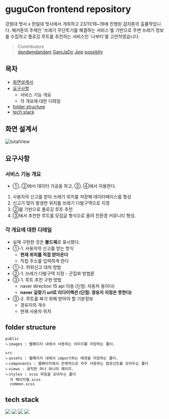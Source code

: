 # guguCon frontend repository

강원대 멋사 x 한림대 멋사에서 개최하고 23/11/18~19에 진행된 감자톤의 출품작입니다. 해커톤의 주제인 '쓰레기 무단투기를 해결하는 서비스'를 기반으로 주변 쓰레기 정보를 수집하고 플로깅 루트를 추천하는 서비스인 '나부터'를 고안하였습니다.

> Contributors
> <br/>[dandamdandam](https://github.com/dandamdandam) [GamJaDo](https://github.com/GamJaDo) [Jeje](https://github.com/jjh4450) [possiblly](https://github.com/possiblly)

## 목차
- [화면설계서](https://github.com/realKamja/GuguCon_front?tab=readme-ov-file#화면_설계서)
- [요구사항](https://github.com/realKamja/GuguCon_front?tab=readme-ov-file#요구사항)
  - 서비스 기능 개요
  - 각 개요에 대한 디테일
- [folder structure](https://github.com/realKamja/GuguCon_front?tab=readme-ov-file#folder_structure)
- [tech stack](https://github.com/realKamja/GuguCon_front?tab=readme-ov-file#tech_stack)

## 화면 설계서
![totalView](https://github.com/realKamja/GuguCon_front/assets/102032954/ea40f0e0-699e-4f9d-85c3-e8cd14e3e0a6)

## 요구사항

### 서비스 기능 개요
- ①, ②에서 데이터 가공을 하고, ③, ④에서 이용한다.
1. 사용자의 신고를 받아 쓰레기 위치를 저장해 데이터베이스를 형성
2. 신고가 많이 발생한 위치를 쓰레기 다발구역으로 지정
3. ②를 기반으로 플로깅 루트 추천
4. ③에서 추천한 루트를 모집글 형식으로 올려 친환경 커뮤니티 형성.

### 각 개요에 대한 디테일
- 실제 구현한 것은 **볼드체**로 표시했다.
- ①-1. 사용자의 신고를 받는 방식
   - **현재 위치를 직접 받아온다**
   - 직접 주소를 입력하게 한다
- ①-2. 허위신고 대처 방법
- ②-1. 쓰레기 다발구역 지정 - 군집화 방법론
- ③-1. 루트 추천 구현 방법
   - naver direction 15 api 이용 (단점: 자동차 용이다)
   - **naver 길찾기 url로 리다이렉션 (단점: 경유지 지정은 못한다)**
- ③-2. 루트를 짜기 위해 받아야 할 기본정보
   - 경유지의 개수
   - 현재 사용자 위치

## folder structure

```
public
ㄴimages : 웹페이지 내에서 사용하는 이미지를 저장하는 폴더.

src
ㄴassets : 웹페이지 내에서 import하는 에셋을 저장하는 폴더.
ㄴcomponents : 웹페이지에서 전체적으로 자주 사용하는 컴포넌트를 모아두는 폴더
ㄴviews : 굵직한 하나 하나의 페이지.
ㄴstyles : scss 파일을 모아두는 폴더
  각 페이지별.scss
  common.scss
```

## tech stack
<img src="https://img.shields.io/badge/react-61DAFB?style=for-the-badge&logo=react&logoColor=black"> 
<img src="https://img.shields.io/badge/spring-6DB33F?style=for-the-badge&logo=spring&logoColor=white">
<img src="https://img.shields.io/badge/mysql-4479A1?style=for-the-badge&logo=mysql&logoColor=white">
<img src="https://img.shields.io/badge/naver_Map_Api-03C75A?style=for-the-badge&logo=naver&logoColor=white">
